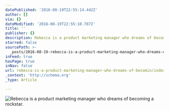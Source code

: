 ```yaml
---
datePublished: '2016-08-19T22:55:14.442Z'
author: []
via: {}
dateModified: '2016-08-19T22:55:10.787Z'
title: ''
publisher: {}
description: Rebecca is a product marketing manager who dreams of becoming a rockstar.
starred: false
sourcePath: >-
  _posts/2016-08-19-rebecca-is-a-product-marketing-manager-who-dreams-of-becomin.md
inFeed: true
hasPage: true
inNav: false
url: rebecca-is-a-product-marketing-manager-who-dreams-of-becomin/index.html
_context: 'http://schema.org'
_type: Article

---
```

![Rebecca is a product marketing manager who dreams of becoming a rockstar.](https://the-grid-user-content.s3-us-west-2.amazonaws.com/7e6f6c25-076c-42dd-bd58-03e1a1eb8aee.jpg)